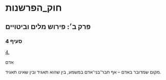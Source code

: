 # חוק_הפרשנות

## פרק ב׳: פירוש מלים וביטויים

### סעיף 4

[4.](https://he.wikisource.org/wiki/חוק_הפרשנות#סעיף_4)

אדם

מקום שמדובר באדם – אף חבר־בני־אדם במשמע, בין שהוא תאגיד ובין שאינו תאגיד.